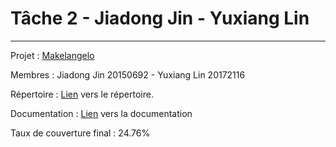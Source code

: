 # Tâche 2 - Jiadong Jin - Yuxiang Lin

******

Projet : [Makelangelo](https://github.com/umontreal-diro/Makelangelo-software)

Membres : Jiadong Jin 20150692 - Yuxiang Lin 20172116

Répertoire : [Lien](https://github.com/JdJ1n/Makelangelo-software) vers le répertoire.

Documentation : [Lien](https://github.com/JdJ1n/Makelangelo-software/blob/master/Document/RAPPORT.md) vers la documentation

Taux de couverture final : 24.76%
